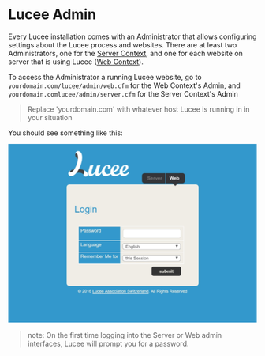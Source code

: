 # Lucee Admin

Every Lucee installation comes with an Administrator that allows configuring settings about the Lucee process and websites. There are at least two Administrators, one for the [Server Context](lucee/content/lucee_context.html), and one for each website on server that is using Lucee ([Web Context](/lucee/content/lucee_context.html)).

To access the Administrator a running Lucee website, go to `yourdomain.com/lucee/admin/web.cfm` for the Web Context's Admin, and `yourdomain.comlucee/admin/server.cfm` for the Server Context's Admin

> Replace 'yourdomain.com' with whatever host Lucee is running in in your situation

You should see something like this:

![](admin.jpg)

>note: On the first time logging into the Server or Web admin interfaces, Lucee will prompt you for a password.